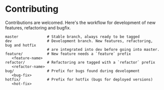 # Contributing

Contributions are welcomed. Here's the workflow for development of new features, refactoring and bugfix.

```
master             # Stable branch, always ready to be tagged
dev                # Development branch. New features, refactoring, bug and hotfix
                   # are integrated into dev before going into master.
feature/           # New feature needs a `feature` prefix
   <feature-name>     
refactor/          # Refactoring are tagged with a `refactor` prefix
   <refactor-name>
bug/               # Prefix for bugs found during development
   <bug-fix>       
hotfix/            # Prefix for hotfix (bugs for deployed versions)
   <hot-fix>    
```
